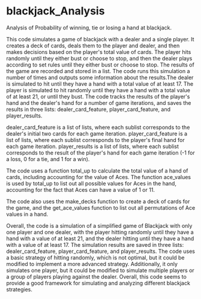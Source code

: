 # blackjack_Analysis
Analysis of Probability of winning, tie or losing a hand at blackjack.

This code simulates a game of blackjack with a dealer and a single player. It creates a deck of cards, deals them to the player and dealer, and then makes decisions based on the player's total value of cards. The player hits randomly until they either bust or choose to stop, and then the dealer plays according to set rules until they either bust or choose to stop. The results of the game are recorded and stored in a list. The code runs this simulation a number of times and outputs some information about the results.The dealer is simulated to hit until they have a hand with a total value of at least 17. The player is simulated to hit randomly until they have a hand with a total value of at least 21, or until they bust. The code tracks the results of the player's hand and the dealer's hand for a number of game iterations, and saves the results in three lists: dealer_card_feature, player_card_feature, and player_results.

dealer_card_feature is a list of lists, where each sublist corresponds to the dealer's initial two cards for each game iteration. player_card_feature is a list of lists, where each sublist corresponds to the player's final hand for each game iteration. player_results is a list of lists, where each sublist corresponds to the result of the player's hand for each game iteration (-1 for a loss, 0 for a tie, and 1 for a win).

The code uses a function total_up to calculate the total value of a hand of cards, including accounting for the value of Aces. The function ace_values is used by total_up to list out all possible values for Aces in the hand, accounting for the fact that Aces can have a value of 1 or 11.

The code also uses the make_decks function to create a deck of cards for the game, and the get_ace_values function to list out all permutations of Ace values in a hand.

Overall, the code is a simulation of a simplified game of Blackjack with only one player and one dealer, with the player hitting randomly until they have a hand with a value of at least 21, and the dealer hitting until they have a hand with a value of at least 17. The simulation results are saved in three lists: dealer_card_feature, player_card_feature, and player_results. The code uses a basic strategy of hitting randomly, which is not optimal, but it could be modified to implement a more advanced strategy. Additionally, it only simulates one player, but it could be modified to simulate multiple players or a group of players playing against the dealer. Overall, this code seems to provide a good framework for simulating and analyzing different blackjack strategies.
